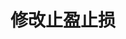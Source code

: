 ---
title: 修改止盈止损
position_number: 12
type: post
description: /v1/entrust/update-profit-stop
parameters:
  - name: profitId
    type: integer
    mandatory: true
    default: N/A
    description: 止盈止损id
    ranges:
  - name: triggerProfitPrice
    type: number
    mandatory: false
    default: N/A
    description: 止盈触发价
    ranges:
  - name: triggerStopPrice
    type: number
    mandatory: false
    default: N/A
    description: 止损触发价
    ranges:
right_code_blocks:
  - code_block: "{\n\t\"error\": {\n\t\t\"code\": \"\",\n\t\t\"msg\": \"\"\n\t},\n\t\"msgInfo\": \"\",\n\t\"result\": {},\n\t\"returnCode\": 0\n}"
    title: Response
    language: json
---